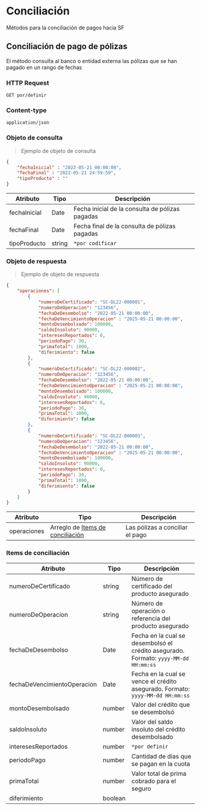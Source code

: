 # Conciliación 

Métodos para la conciliación de pagos hacia SF

## Conciliación de pago de pólizas

El método consulta al banco o entidad externa las pólizas que se han pagado en un rango de fechas

### HTTP Request
`GET por/definir`

### Content-type
`application/json`

### Objeto de consulta

> Ejemplo de objeto de consulta

```json
{
    "fechaInicial" : "2022-05-21 00:00:00",
    "fechaFinal" : "2022-05-21 24:59:59",
    "tipoProducto" : ""
}
```

Atributo | Tipo | Descripción
-------- | ---- | -----------
fechaInicial | Date | Fecha inicial de la consulta de pólizas pagadas
fechaFinal | Date | Fecha final de la consulta de pólizas pagadas
tipoProducto | string | `*por codificar`

### Objeto de respuesta
> Ejemplo de objeto de respuesta

```json
{
    "operaciones": [
        {
            "numeroDeCertificado": "SC-DL22-000001",
            "numeroDeOperacion": "123456",
            "fechaDeDesembolso": "2022-05-21 00:00:00",
            "fechaDeVencimientoOperacion" : "2025-05-21 00:00:00",
            "montoDesembolsado": 100000,
            "saldoInsoluto": 90000,
            "interesesReportados": 0,
            "periodoPago": 30,
            "primaTotal": 1000,
            "diferimiento": false
        },
        {
            "numeroDeCertificado": "SC-DL22-000002",
            "numeroDeOperacion": "123456",
            "fechaDeDesembolso": "2022-05-21 00:00:00",
            "fechaDeVencimientoOperacion" : "2025-05-21 00:00:00",
            "montoDesembolsado": 100000,
            "saldoInsoluto": 90000,
            "interesesReportados": 0,
            "periodoPago": 30,
            "primaTotal": 1000,
            "diferimiento": false
        },
        {
            "numeroDeCertificado": "SC-DL22-000003",
            "numeroDeOperacion": "123456",
            "fechaDeDesembolso": "2022-05-21 00:00:00",
            "fechaDeVencimientoOperacion" : "2025-05-21 00:00:00",
            "montoDesembolsado": 100000,
            "saldoInsoluto": 90000,
            "interesesReportados": 0,
            "periodoPago": 30,
            "primaTotal": 1000,
            "diferimiento": false
        }
    ]
}
```

Atributo | Tipo | Descripción
-------- | ---- | -----------
operaciones | Arreglo de [Items de conciliación](#items-de-conciliacion) | Las pólizas a conciliar el pago

### Items de conciliación

Atributo | Tipo | Descripción
-------- | ---- | -----------
numeroDeCertificado | string | Número de certificado del producto asegurado
numeroDeOperacion | string | Número de operación o referencia del producto asegurado
fechaDeDesembolso | Date | Fecha en la cual se desembolsó el crédito asegurado. Formato: `yyyy-MM-dd HH:mm:ss`
fechaDeVencimientoOperacion | Date | Fecha en la cual se vence el crédito asegurado. Formato: `yyyy-MM-dd HH:mm:ss`
montoDesembolsado | number | Valor del crédito que se desembolsó
saldoInsoluto | number | Valor del saldo insoluto del crédito desembolsado
interesesReportados | number | `*por definir`
periodoPago | number | Cantidad de días que se pagan en la cuota
primaTotal | number | Valor total de prima cobrado para el seguro
diferimiento | boolean | 